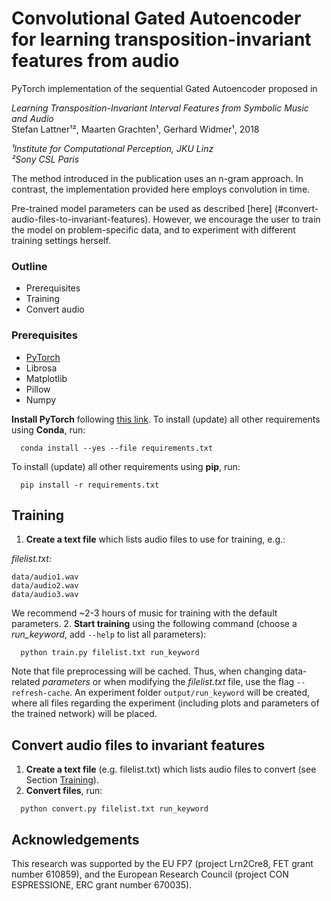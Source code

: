 

# Convolutional Gated Autoencoder for learning transposition-invariant features from audio

PyTorch implementation of the sequential Gated Autoencoder proposed in 

*Learning Transposition-Invariant Interval Features from Symbolic Music and 
Audio*<br/>
Stefan Lattner¹², Maarten Grachten¹, Gerhard Widmer¹, 2018<br/>

*¹Institute for Computational Perception, JKU Linz*<br/> 
*²Sony CSL Paris*<br/>

The method introduced in the publication uses an n-gram approach. In
contrast, the implementation provided here employs convolution in time.

Pre-trained model parameters can be used as described [here]
(#convert-audio-files-to-invariant-features). However, we encourage the user
to train the model on problem-specific data, and to experiment with different 
training settings herself.

### Outline ###

* Prerequisites
* Training
* Convert audio

### Prerequisites ###

* [PyTorch](http://www.pytorch.org)
* Librosa
* Matplotlib
* Pillow
* Numpy

**Install PyTorch** following [this link](http://www.pytorch.org).
To install (update) all other requirements using **Conda**, run:
```
  conda install --yes --file requirements.txt
```
To install (update) all other requirements using **pip**, run:
```
  pip install -r requirements.txt
```

## Training

1. **Create a text file** which lists audio files to use for training, e.g.:

*filelist.txt:*
```
data/audio1.wav
data/audio2.wav
data/audio3.wav
```
We recommend ~2-3 hours of music for training with the default parameters.
2. **Start training** using the following command
(choose a *run_keyword*, add `--help` to list all parameters):
```
  python train.py filelist.txt run_keyword
```
Note that file preprocessing will be cached. Thus, when changing data-related *parameters* or when modifying the *filelist.txt* file, use the flag `--refresh-cache`.
An experiment folder `output/run_keyword` will be created, where all files regarding the experiment (including plots and parameters of the trained network) will be placed.

## Convert audio files to invariant features

1. **Create a text file** (e.g. filelist.txt) which lists audio files to convert (see Section [Training](#training)).
2. **Convert files**, run:
```
  python convert.py filelist.txt run_keyword
```

## Acknowledgements
This research was supported by the EU FP7 (project Lrn2Cre8, FET grant number 610859), and the European Research Council (project CON ESPRESSIONE, ERC grant number 670035).

